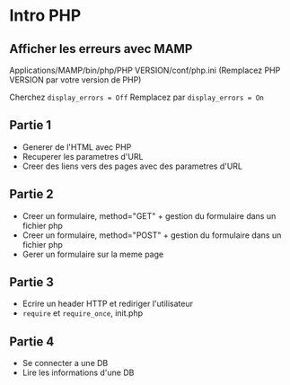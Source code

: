 # Intro PHP

## Afficher les erreurs avec MAMP
Applications/MAMP/bin/php/PHP VERSION/conf/php.ini
(Remplacez PHP VERSION par votre version de PHP)

Cherchez `display_errors = Off`
Remplacez par `display_errors = On`

## Partie 1

- Generer de l'HTML avec PHP
- Recuperer les parametres d'URL
- Creer des liens vers des pages avec des parametres d'URL

## Partie 2

- Creer un formulaire, method="GET" + gestion du formulaire dans un fichier php
- Creer un formulaire, method="POST" + gestion du formulaire dans un fichier php
- Gerer un formulaire sur la meme page

## Partie 3

- Ecrire un header HTTP et rediriger l'utilisateur
- `require` et `require_once`, init.php

## Partie 4 

- Se connecter a une DB
- Lire les informations d'une DB
